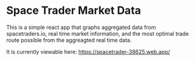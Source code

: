 # Space Trader Market Data

This is a simple react app that graphs aggregated data from spacetraders.io, real time market information, and the most optimal trade route possible from the aggreagted real time data.

It is currently viewable here: https://spacetrader-38625.web.app/
